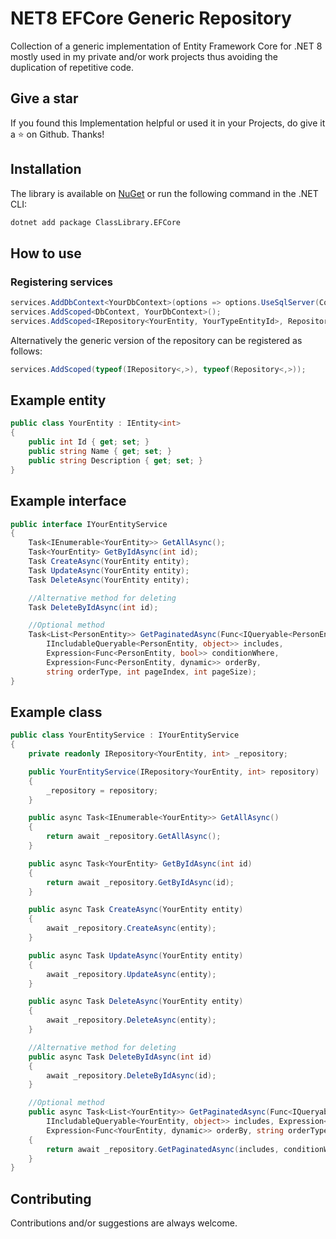 # NET8 EFCore Generic Repository
Collection of a generic implementation of Entity Framework Core for .NET 8 mostly used in my private and/or work projects thus avoiding the duplication of repetitive code.

## Give a star
If you found this Implementation helpful or used it in your Projects, do give it a :star: on Github. Thanks!

## Installation
The library is available on [NuGet](https://www.nuget.org/packages/ClassLibrary.EFCore) or run the following command in the .NET CLI:

```bash
dotnet add package ClassLibrary.EFCore
```

## How to use

### Registering services

```csharp
services.AddDbContext<YourDbContext>(options => options.UseSqlServer(Configuration.GetConnectionString("DefaultConnection")));
services.AddScoped<DbContext, YourDbContext>();
services.AddScoped<IRepository<YourEntity, YourTypeEntityId>, Repository<YourEntity, YourTypeEntityId>>();
```

Alternatively the generic version of the repository can be registered as follows:

```csharp
services.AddScoped(typeof(IRepository<,>), typeof(Repository<,>));
```

## Example entity

```csharp
public class YourEntity : IEntity<int>
{
    public int Id { get; set; }
    public string Name { get; set; }
    public string Description { get; set; }
}
```

## Example interface

```csharp
public interface IYourEntityService
{
    Task<IEnumerable<YourEntity>> GetAllAsync();
    Task<YourEntity> GetByIdAsync(int id);
    Task CreateAsync(YourEntity entity);
    Task UpdateAsync(YourEntity entity);
    Task DeleteAsync(YourEntity entity);

    //Alternative method for deleting
    Task DeleteByIdAsync(int id);

    //Optional method
    Task<List<PersonEntity>> GetPaginatedAsync(Func<IQueryable<PersonEntity>,
        IIncludableQueryable<PersonEntity, object>> includes,
        Expression<Func<PersonEntity, bool>> conditionWhere,
        Expression<Func<PersonEntity, dynamic>> orderBy,
        string orderType, int pageIndex, int pageSize);
}
```

## Example class

```csharp
public class YourEntityService : IYourEntityService
{
    private readonly IRepository<YourEntity, int> _repository;

    public YourEntityService(IRepository<YourEntity, int> repository)
    {
        _repository = repository;
    }

    public async Task<IEnumerable<YourEntity>> GetAllAsync()
    {
        return await _repository.GetAllAsync();
    }

    public async Task<YourEntity> GetByIdAsync(int id)
    {
        return await _repository.GetByIdAsync(id);
    }

    public async Task CreateAsync(YourEntity entity)
    {
        await _repository.CreateAsync(entity);
    }

    public async Task UpdateAsync(YourEntity entity)
    {
        await _repository.UpdateAsync(entity);
    }

    public async Task DeleteAsync(YourEntity entity)
    {
        await _repository.DeleteAsync(entity);
    }

    //Alternative method for deleting
    public async Task DeleteByIdAsync(int id)
    {
        await _repository.DeleteByIdAsync(id);
    }

    //Optional method
    public async Task<List<YourEntity>> GetPaginatedAsync(Func<IQueryable<YourEntity>,
        IIncludableQueryable<YourEntity, object>> includes, Expression<Func<YourEntity, bool>> conditionWhere,
        Expression<Func<YourEntity, dynamic>> orderBy, string orderType, int pageIndex, int pageSize)
    {
        return await _repository.GetPaginatedAsync(includes, conditionWhere, orderBy, orderType, pageIndex, pageSize);
    }
}
```

## Contributing

Contributions and/or suggestions are always welcome.
